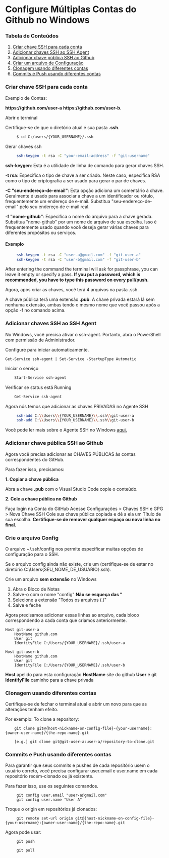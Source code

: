 # Configure Múltiplas Contas do Github no Windows

### Tabela de Conteúdos

1. [Criar chave SSH para cada conta](#criar-chave-ssh-para-cada-conta)  
2. [Adicionar chaves SSH ao SSH Agent](#adicionar-chaves-ssh-ao-ssh-agent)
3. [Adicionar chave pública SSH ao Github](#adicionar-chave-pública-ssh-ao-github)  
4. [Criar um arquivo de Configuração](#criar-um-arquivo-de-configuração)  
5. [Clonagem usando diferentes contas](#clonagem-usando-diferentes-contas)
6. [Commits e Push usando diferentes contas](#commits-e-push-usando-diferentes-contas)  


### Criar chave SSH para cada conta

Exemplo de Contas: 

**https:/<span></span>/github.com<span></span>/user-a**
**https:/<span></span>/github.com<span></span>/user-b**. 

Abrir o terminal

Certifique-se de que o diretório atual é sua pasta **.ssh**.
```sh
     $ cd C:/users/{YOUR_USERNAME}/.ssh
```

Gerar chaves ssh
```sh
     ssh-keygen -t rsa -C "your-email-address" -f "git-username"
```

**ssh-keygen**: Esta é a utilidade de linha de comando para gerar chaves SSH.

**-t rsa**: Especifica o tipo de chave a ser criado. Neste caso, especifica RSA como o tipo de criptografia a ser usado para gerar o par de chaves.

**-C "seu-endereço-de-email"**: Esta opção adiciona um comentário à chave. Geralmente é usado para associar a chave a um identificador ou rótulo, frequentemente um endereço de e-mail. Substitua "seu-endereço-de-email" pelo seu endereço de e-mail real.

**-f "nome-github"**: Especifica o nome do arquivo para a chave gerada. Substitua "nome-github" por um nome de arquivo de sua escolha. Isso é frequentemente usado quando você deseja gerar várias chaves para diferentes propósitos ou serviços.


#### Exemplo
```sh
     ssh-keygen -t rsa -C "user-a@gmail.com" -f "git-user-a"
     ssh-keygen -t rsa -C "user-b@gmail.com" -f "git-user-b"
```

After entering the command the terminal will ask for passphrase, you can leave it empty or specify a pass. <b>If you put a password, which is recommended, you have to type this password on every pull/push.</b>

Agora, após criar as chaves, você terá 4 arquivos na pasta .ssh.

A chave pública terá uma extensão __.pub__. A chave privada estará lá sem nenhuma extensão, ambas tendo o mesmo nome que você passou após a opção -f no comando acima.

### Adicionar chaves SSH ao SSH Agent

No Windows, você precisa ativar o ssh-agent. Portanto, abra o PowerShell com permissão de Administrador.

Configure para iniciar automaticamente.
```
Get-Service ssh-agent | Set-Service -StartupType Automatic
```

Iniciar o serviço
```sh
    Start-Service ssh-agent
```

Verificar se status está Running
```sh
    Get-Service ssh-agent
```

Agora nós temos que adicionar as chaves PRIVADAS no Agente SSH
```sh
     ssh-add C:\\Users\\{YOUR_USERNAME}\\.ssh\\git-user-a
     ssh-add C:\\Users\\{YOUR_USERNAME}\\.ssh\\git-user-b
```

Você pode ler mais sobre o Agente SSH no Windows [aqui.](https://learn.microsoft.com/en-us/windows-server/administration/openssh/openssh_keymanagement)


### Adicionar chave pública SSH ao Github

Agora você precisa adicionar as CHAVES PÚBLICAS às contas correspondentes do GitHub.

Para fazer isso, precisamos:

__1. Copiar a chave pública__

Abra a chave __.pub__ com o Visual Studio Code copie o conteúdo.

__2. Cole a chave pública no Github__

Faça login na Conta do GitHub
Acesse Configurações > Chaves SSH e GPG > Nova Chave SSH
Cole sua chave pública copiada e dê a ela um Título de sua escolha. <b>Certifique-se de remover qualquer espaço ou nova linha no final.</b>

### Crie o arquivo Config

O arquivo ~/.ssh/config nos permite especificar muitas opções de configuração para o SSH.

Se o arquivo config ainda não existe, crie um (certifique-se de estar no diretório C:\Users\{SEU_NOME_DE_USUÁRIO}\.ssh).

Crie um arquivo <b>sem extensão</b> no Windows

1. Abra o Bloco de Notas
2. Salve-o com o nome "config" <b>Não se esqueça das "</b>
3. Selecione a extensão "Todos os arquivos (.)"
4. Salve e feche

Agora precisamos adicionar essas linhas ao arquivo, cada bloco correspondendo a cada conta que criamos anteriormente.

```config
Host git-user-a
    HostName github.com
    User git
    IdentityFile C:/Users/{YOUR_USERNAME}/.ssh/user-a

Host git-user-b
    HostName github.com
    User git
    IdentityFile C:/Users/{YOUR_USERNAME}/.ssh/user-b
```

**Host** apelido para esta configuração
**HostName** site do github
**User** é git
**IdentifyFile** caminho para a chave privada


### Clonagem usando diferentes contas

Certifique-se de fechar o terminal atual e abrir um novo para que as alterações tenham efeito.

Por exemplo:
To clone a repository:
 ```git
     git clone git@{host-nickname-on-config-file}-{your-username}:{owner-user-name}/{the-repo-name}.git

     [e.g.] git clone git@git-user-a:user-a/repository-to-clone.git
 ```


### Commits e Push usando diferentes contas

Para garantir que seus commits e pushes de cada repositório usem o usuário correto, você precisa configurar user.email e user.name em cada repositório recém-clonado ou já existente.

Para fazer isso, use os seguintes comandos.

```git
     git config user.email "user-a@gmail.com"
     git config user.name "User A"
```


Troque o origin em repositórios já clonados:
```git
     git remote set-url origin git@{host-nickname-on-config-file}-{your-username}:{owner-user-name}/{the-repo-name}.git
```

Agora pode usar:
```git
     git push
     
     git pull
```
